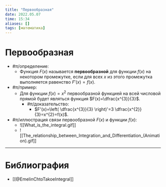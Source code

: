 ```yaml
---
title: "Первообразная"
date: 2022.05.07
time: 15:34
aliases: []
tags: [математика]
---
```


# Первообразная

- #π/определение:
	- Функция $F(x)$ называется **первообразной** для функции $f(x)$ на некотором промежутке, если для всех $x$ из этого промежутка выполняется равенство $F'(x)=f(x)$.
- #π/пример:
	- Для функции $f(x)=x^{2}$ первообразной функцией на всей числовой прямой будет являться функция $F(x)=\dfrac{x^{3}}{3}$.
		- #π/доказательство:
			- $F'(x)=\left( \dfrac{x^{3}}{3} \right)'=3 \dfrac{x^{2}}{3}=x^{2}=f(x)$.
- #π/иллюстрация связи первообразной $F(x)$ и функции $f(x)$:
	- ![[What_is_the_integral.gif]]
	- ![[The_relationship_between_Integration_and_Differentiation_(Animation).gif]]



---

# Библиография

- [[@EmelinChtoTakoeIntegral]]